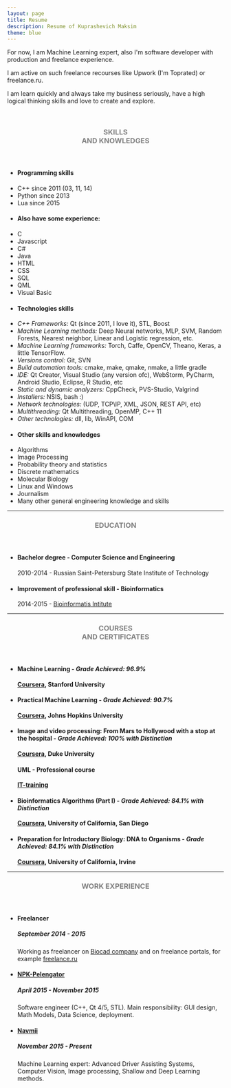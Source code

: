 ```yaml
---
layout: page
title: Resume
description: Resume of Kuprashevich Maksim
theme: blue
---
```

For now, I am Machine Learning expert, also I'm software developer with production and freelance experience.   

I am active on such freelance recourses like <a hfref="https://www.upwork.com/freelancers/~0139a187ce476c2d01">Upwork (I'm Toprated)</a> or <a hfref="https://freelance.ru/">freelance.ru</a>.

I am learn quickly and always take my business seriously, have a high logical thinking skills and love to create and explore.

<br>
<section class="row">
	<header class="col-md-2">
		<h3 style="text-transform:uppercase;color:gray">Skills<br>and knowledges</h3>
	</header>
	<div class="col-md-9">
		<div class="row">
			<div class="col-md-6">
				<ul class="list-group">
					<li class="list-group-item active"><h4><strong>Programming skills</strong></h4></li>
					<li class="list-group-item">C++ since 2011 (03, 11, 14)</li>
					<li class="list-group-item">Python since 2013</li>
					<li class="list-group-item">Lua since 2015</li>
					<li class="list-group-item active"><h4><strong>Also have some experience:</strong></h4></li>
					<li class="list-group-item">C</li>
					<li class="list-group-item">Javascript</li>
					<li class="list-group-item">C#</li>
					<li class="list-group-item">Java</li>
					<li class="list-group-item">HTML</li>
					<li class="list-group-item">CSS</li>
					<li class="list-group-item">SQL</li>
					<li class="list-group-item">QML</li>
					<li class="list-group-item">Visual Basic</li>
				</ul>
			</div>
			<div class="col-md-6">
				<ul class="list-group">
					<li class="list-group-item active"><h4><strong>Technologies skills</strong></h4></li>
					<li class="list-group-item"><i>C++ Frameworks: </i>Qt (since 2011, I love it), STL, Boost</li>
					<li class="list-group-item"><i>Machine Learning methods: </i>Deep Neural networks, MLP, SVM, Random Forests, Nearest neighbor, Linear and Logistic regression, etc.</li>
					<li class="list-group-item"><i>Machine Learning frameworks: </i>Torch, Caffe, OpenCV, Theano, Keras, a little TensorFlow.</li>
					<li class="list-group-item"><i>Versions control: </i>Git, SVN</li>
					<li class="list-group-item"><i>Build automation tools: </i>cmake, make, qmake, nmake, a little gradle</li>
					<li class="list-group-item"><i>IDE: </i>Qt Creator, Visual Studio (any version ofc), WebStorm, PyCharm, Android Studio, Eclipse, R Studio, etc</li>
					<li class="list-group-item"><i>Static and dynamic analyzers: </i>CppCheck, PVS-Studio, Valgrind</li>
					<li class="list-group-item"><i>Installers: </i>NSIS, bash :)</li>
					<li class="list-group-item"><i>Network technologies: </i> (UDP, TCP\IP, XML, JSON, REST API, etc)</li>
					<li class="list-group-item"><i>Multithreading: </i>Qt Multithreading, OpenMP, C++ 11</li>
					<li class="list-group-item"><i>Other technologies: </i>dll, lib, WinAPI, COM</li>
				</ul>
			</div>
			<div class="col-md-6">
				<ul class="list-group">
					<li class="list-group-item active"><h4><strong>Other skills and knowledges</strong></h4></li>
					<li class="list-group-item">Algorithms</li>
					<li class="list-group-item">Image Processing</li>
					<li class="list-group-item">Probability theory and statistics</li>
					<li class="list-group-item">Discrete mathematics</li>
					<li class="list-group-item">Molecular Biology</li>
					<li class="list-group-item">Linux and Windows</li>
					<li class="list-group-item">Journalism</li>
					<li class="list-group-item">Many other general engineering knowledge and skills</li>
				</ul>
			</div>
		</div>
	</div>
</section>
<hr/>
<!-- Education -->
<section class="row">
	<header class="col-md-2">
		<h3 style="text-transform:uppercase;color:gray">Education</h3>
	</header>
	<div class="col-md-9">
		<ul>
			<li>
				<h4>Bachelor degree - Computer Science and Engineering</h4>
				<p>2010-2014 - Russian Saint-Petersburg State Institute of Technology</p>
			</li>
			<li>
				<h4>Improvement of professional skill - Bioinformatics</h4>
				<p>2014-2015 - <a href="http://bioinformaticsinstitute.ru/en/">Bioinformatis Intitute</a></p>
			</li>
		</ul>
	</div>
</section>
<hr/>
<!-- Courses -->
<section class="row">
	<header class="col-md-2">
		<h3 style="text-transform:uppercase;color:gray">Courses<br>and certificates</h3>
	</header>
	<div class="col-md-9">
		<ul>
			<li>
				<h4>Machine Learning - <i>Grade Achieved: 96.9%</i></h4>
				<p><b><a href="https://www.coursera.org/learn/machine-learning">Coursera</a>, Stanford University</b></p>
			</li>
			<li>
				<h4>Practical Machine Learning - <i>Grade Achieved: 90.7%</i></h4>
				<p><b><a href="https://www.coursera.org/course/predmachlearn">Coursera</a>, Johns Hopkins University</b></p>
			</li>
			<li>
				<h4>Image and video processing: From Mars to Hollywood with a stop at the hospital - <i>Grade Achieved: 100% with Distinction</i></h4>
				<p><b><a href="https://www.coursera.org/course/introbiology">Coursera</a>, Duke University</b></p>
			</li>
				<h4>UML - Professional course</h4>
				<p><b><a href="http://www.it-podgotovka.ru/">IT-training</a></b></p>
			</li>
			<li>
				<h4>Bioinformatics Algorithms (Part I) - <i>Grade Achieved: 84.1% with Distinction</i></h4>
				<p><b><a href="https://www.coursera.org/course/bioinformatics">Coursera</a>, University of California, San Diego</b></p>
			</li>
			<li>
				<h4>Preparation for Introductory Biology: DNA to Organisms - <i>Grade Achieved: 84.1% with Distinction</i></h4>
				<p><b><a href="https://www.coursera.org/course/introbiology">Coursera</a>, University of California, Irvine</b></p>
			</li>
		</ul>
	</div>
</section>
<hr/>
<!-- Work -->
<section class="row">
	<header class="col-md-2">
		<h3 style="text-transform:uppercase;color:gray">Work Experience</h3>
	</header>
	<div class="col-md-9">
		<ul>
			<li>
				<h4>Freelancer</h4>
				<h5>September 2014 - 2015</h5>
				<p>Working as freelancer on <a href="http://www.biocad.ru/en/">Biocad company</a> and on freelance portals, for example <a href="https://freelance.ru/reviews/UndeadBlow/">freelance.ru</a></p>
			</li>
			<li>
				<h4><a href="http://www.npk-pelengator.ru/">NPK-Pelengator</a></h4>
				<h5>April 2015 - November 2015</h5>
				<p>Software engineer (C++, Qt 4/5, STL). Main responsibility: GUI design, Math Models, Data Science, deployment.</p>
			</li>
			<li>
				<h4><a href="http://navmii.com/">Navmii</a></h4>
				<h5>November 2015 - Present</h5>
				<p>Machine Learning expert: Advanced Driver Assisting Systems, Computer Vision, Image processing, Shallow and Deep Learning methods.</p>
			</li>
		</ul>
	</div>
</section>
